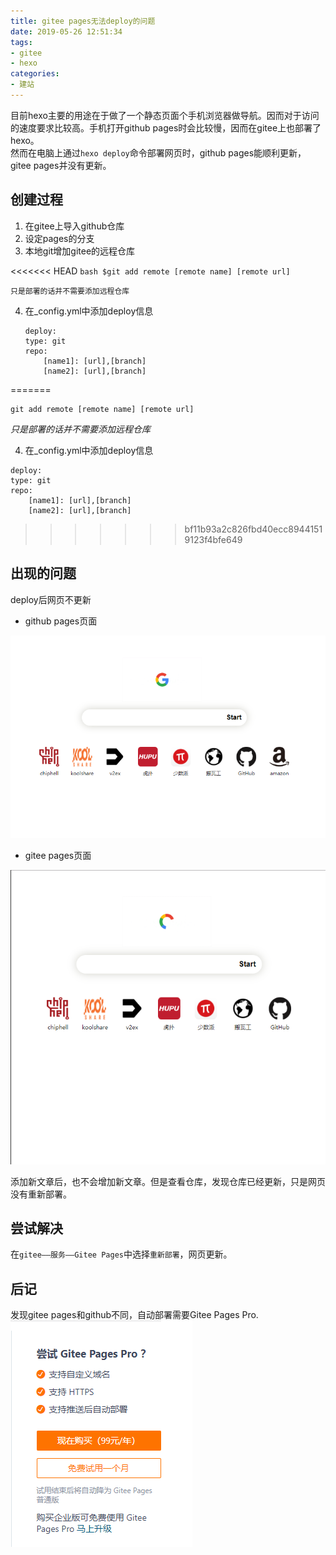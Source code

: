```yaml
---
title: gitee pages无法deploy的问题
date: 2019-05-26 12:51:34
tags: 
- gitee 
- hexo
categories:
- 建站
---
```


目前hexo主要的用途在于做了一个静态页面个手机浏览器做导航。因而对于访问的速度要求比较高。手机打开github pages时会比较慢，因而在gitee上也部署了hexo。  
然而在电脑上通过`hexo deploy`命令部署网页时，github pages能顺利更新，gitee pages并没有更新。 

<!-- more -->

## 创建过程

1. 在gitee上导入github仓库
2. 设定pages的分支
3. 本地git增加gitee的远程仓库

<<<<<<< HEAD
    ```bash
    $git add remote [remote name] [remote url]
    ```

    只是部署的话并不需要添加远程仓库

4. 在_config.yml中添加deploy信息

    ```text
    deploy:  
    type: git
    repo:
        [name1]: [url],[branch]
        [name2]: [url],[branch]
    ```
=======
```
git add remote [remote name] [remote url]
```
_只是部署的话并不需要添加远程仓库_  

4. 在_config.yml中添加deploy信息

```
deploy:  
type: git
repo:
    [name1]: [url],[branch]
    [name2]: [url],[branch]
```
>>>>>>> bf11b93a2c826fbd40ecc89441519123f4bfe649

## 出现的问题

deploy后网页不更新

- github pages页面

![github pages](/images/github.png)

- gitee pages页面

![gitee pages](/images/gitee.png)

添加新文章后，也不会增加新文章。但是查看仓库，发现仓库已经更新，只是网页没有重新部署。

## 尝试解决

在`gitee——服务——Gitee Pages`中选择`重新部署`，网页更新。

## 后记

发现gitee pages和github不同，自动部署需要Gitee Pages Pro.
![gitee pages pro](/images/gitee_pages_pro.png)
